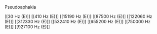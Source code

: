 Pseudoaphakia

[[30 Hz (E)]]
[[410 Hz (E)]]
[[15190 Hz (E)]]
[[87500 Hz (E)]]
[[122060 Hz (E)]]
[[312330 Hz (E)]]
[[532410 Hz (E)]]
[[655200 Hz (E)]]
[[750000 Hz (E)]]
[[927100 Hz (E)]]